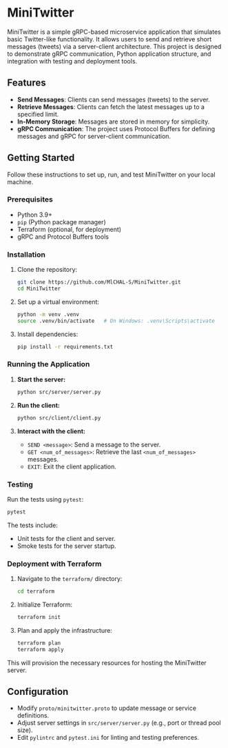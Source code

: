 
# MiniTwitter

MiniTwitter is a simple gRPC-based microservice application that simulates basic Twitter-like functionality. It allows users to send and retrieve short messages (tweets) via a server-client architecture. This project is designed to demonstrate gRPC communication, Python application structure, and integration with testing and deployment tools.

## Features

- **Send Messages**: Clients can send messages (tweets) to the server.
- **Retrieve Messages**: Clients can fetch the latest messages up to a specified limit.
- **In-Memory Storage**: Messages are stored in memory for simplicity.
- **gRPC Communication**: The project uses Protocol Buffers for defining messages and gRPC for server-client communication.

## Getting Started

Follow these instructions to set up, run, and test MiniTwitter on your local machine.

### Prerequisites

- Python 3.9+
- `pip` (Python package manager)
- Terraform (optional, for deployment)
- gRPC and Protocol Buffers tools

### Installation

1. Clone the repository:
   ```bash
   git clone https://github.com/MlCHAL-S/MiniTwitter.git
   cd MiniTwitter
   ```

2. Set up a virtual environment:
   ```bash
   python -m venv .venv
   source .venv/bin/activate   # On Windows: .venv\Scripts\activate
   ```

3. Install dependencies:
   ```bash
   pip install -r requirements.txt
   ```

### Running the Application

1. **Start the server:**
   ```bash
   python src/server/server.py
   ```

2. **Run the client:**
   ```bash
   python src/client/client.py
   ```

3. **Interact with the client:**
   - `SEND <message>`: Send a message to the server.
   - `GET <num_of_messages>`: Retrieve the last `<num_of_messages>` messages.
   - `EXIT`: Exit the client application.

### Testing

Run the tests using `pytest`:
```bash
pytest
```

The tests include:
- Unit tests for the client and server.
- Smoke tests for the server startup.

### Deployment with Terraform

1. Navigate to the `terraform/` directory:
   ```bash
   cd terraform
   ```

2. Initialize Terraform:
   ```bash
   terraform init
   ```

3. Plan and apply the infrastructure:
   ```bash
   terraform plan
   terraform apply
   ```

This will provision the necessary resources for hosting the MiniTwitter server.

## Configuration

- Modify `proto/minitwitter.proto` to update message or service definitions.
- Adjust server settings in `src/server/server.py` (e.g., port or thread pool size).
- Edit `pylintrc` and `pytest.ini` for linting and testing preferences.


